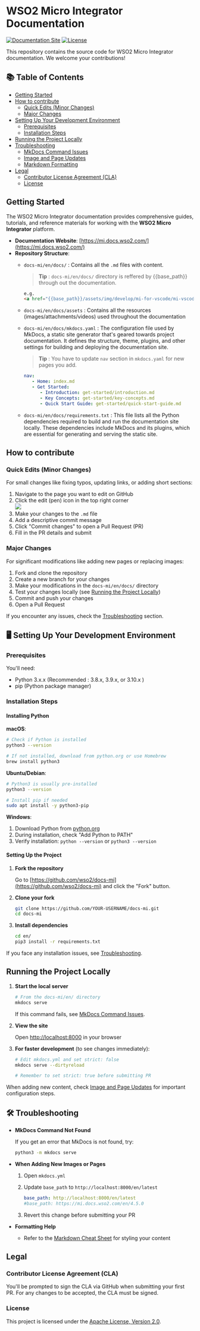 # WSO2 Micro Integrator Documentation

[![Documentation Site](https://img.shields.io/badge/Visit%20Docs-mi.docs.wso2.com-blue)](https://mi.docs.wso2.com/)
[![License](https://img.shields.io/badge/License-Apache%202.0-green.svg)](LICENSE)

This repository contains the source code for WSO2 Micro Integrator documentation. We welcome your contributions!

## 📚 Table of Contents

- [Getting Started](#getting-started)
- [How to contribute](#contributing)
  - [Quick Edits (Minor Changes)](#quick-edits-minor-changes)
  - [Major Changes](#major-changes)
- [Setting Up Your Development Environment](#setting-up-your-development-environment)
  - [Prerequisites](#prerequisites)
  - [Installation Steps](#installation-steps)
- [Running the Project Locally](#running-the-project-locally)
- [Troubleshooting](#troubleshooting)
  - [MkDocs Command Issues](#mkdocs-command-not-found)
  - [Image and Page Updates](#when-adding-new-images-or-pages)
  - [Markdown Formatting](#formatting-help)
- [Legal](#legal)
   - [Contributor License Agreement (CLA)](#contributor-license-agreement-cla)
   - [License](#license)

## Getting Started

The WSO2 Micro Integrator documentation provides comprehensive guides, tutorials, and reference materials for working with the **WSO2 Micro Integrator** platform.

- **Documentation Website**: [https://mi.docs.wso2.com/](https://mi.docs.wso2.com/)
- **Repository Structure**:
  - `docs-mi/en/docs/` : Contains all the `.md` files with content. 

      > **Tip** :
      > `docs-mi/en/docs/` directory is reffered by {{base_path}} through out the documentation.
      ```html 
      e.g.
      <a href="{{base_path}}/assets/img/develop/mi-for-vscode/mi-vscode-extension.png"><img src="{{base_path}}/assets/img/develop/mi-for-vscode/mi-vscode-extension.png" alt="Mi VS Code Extension" width="80%"></a>
      ```

  - `docs-mi/en/docs/assets` : Contains all the resources (images/attachments/videos) used throughout the documentation

  - `docs-mi/en/docs/mkdocs.yaml` : The configuration file used by MkDocs, a static site generator that's geared towards project documentation. It defines the structure, theme, plugins, and other settings for building and deploying the documentation site. 

      > **Tip** : You have to update `nav` section in `mkdocs.yaml` for new pages you add.
      ```yml
      nav:
         - Home: index.md
         - Get Started:
            - Introduction: get-started/introduction.md
            - Key Concepts: get-started/key-concepts.md
            - Quick Start Guide: get-started/quick-start-guide.md
      ```

   - `docs-mi/en/docs/requirements.txt` : This file lists all the Python dependencies required to build and run the documentation site locally. These dependencies include MkDocs and its plugins, which are essential for generating and serving the static site.


## How to contribute 

### Quick Edits (Minor Changes)

For small changes like fixing typos, updating links, or adding short sections:

1. Navigate to the page you want to edit on GitHub
2. Click the edit (pen) icon  in the top right corner
<br/><image src="en/docs/assets/img/edit-button.png" />
3. Make your changes to the `.md` file
4. Add a descriptive commit message
5. Click "Commit changes" to open a Pull Request (PR)
6. Fill in the PR details and submit

### Major Changes

For significant modifications like adding new pages or replacing images:

1. Fork and clone the repository
2. Create a new branch for your changes
3. Make your modifications in the `docs-mi/en/docs/` directory
4. Test your changes locally (see [Running the Project Locally](#running-the-project-locally))
5. Commit and push your changes
6. Open a Pull Request

If you encounter any issues, check the [Troubleshooting](#troubleshooting) section.

## 🖥️ Setting Up Your Development Environment

### Prerequisites

You'll need:

- Python 3.x.x (Recommended : 3.8.x, 3.9.x, or 3.10.x )
- pip (Python package manager)

### Installation Steps

#### Installing Python

**macOS**:
```bash
# Check if Python is installed
python3 --version

# If not installed, download from python.org or use Homebrew
brew install python3
```

**Ubuntu/Debian**:
```bash
# Python3 is usually pre-installed
python3 --version

# Install pip if needed
sudo apt install -y python3-pip
```

**Windows**:
1. Download Python from [python.org](https://www.python.org/downloads/)
2. During installation, check "Add Python to PATH"
3. Verify installation: `python --version` or `python3 --version`

#### Setting Up the Project

1. **Fork the repository**
   
   Go to [https://github.com/wso2/docs-mi](https://github.com/wso2/docs-mi) and click the "Fork" button.

2. **Clone your fork**
   ```bash
   git clone https://github.com/YOUR-USERNAME/docs-mi.git
   cd docs-mi
   ```

3. **Install dependencies**
   ```bash
   cd en/
   pip3 install -r requirements.txt
   ```

If you face any installation issues, see [Troubleshooting](#troubleshooting).

## Running the Project Locally

1. **Start the local server**
   ```bash
   # From the docs-mi/en/ directory
   mkdocs serve
   ```

   If this command fails, see [MkDocs Command Issues](#mkdocs-command-not-found).

2. **View the site**
   
   Open [http://localhost:8000](http://localhost:8000) in your browser

3. **For faster development** (to see changes immediately):
   ```bash
   # Edit mkdocs.yml and set strict: false
   mkdocs serve --dirtyreload
   
   # Remember to set strict: true before submitting PR
   ```

When adding new content, check [Image and Page Updates](#when-adding-new-images-or-pages) for important configuration steps.

## 🛠️ Troubleshooting

- <a id="mkdocs-command-not-found"></a>**MkDocs Command Not Found**
  
  If you get an error that MkDocs is not found, try:
  ```bash
  python3 -m mkdocs serve
  ```

- <a id="when-adding-new-images-or-pages"></a>**When Adding New Images or Pages**
  1. Open `mkdocs.yml`
  2. Update `base_path` to `http://localhost:8000/en/latest`

      ```yml
      base_path: http://localhost:8000/en/latest
      #base_path: https://mi.docs.wso2.com/en/4.5.0
      ```

  3. Revert this change before submitting your PR

- <a id="formatting-help"></a>**Formatting Help**
  - Refer to the [Markdown Cheat Sheet](https://www.markdownguide.org/cheat-sheet/) for styling your content

## Legal

### **Contributor License Agreement (CLA)**
  
  You'll be prompted to sign the CLA via GitHub when submitting your first PR. For any changes to be accepted, the CLA must be signed.

### **License**
  
  This project is licensed under the [Apache License, Version 2.0](LICENSE).
